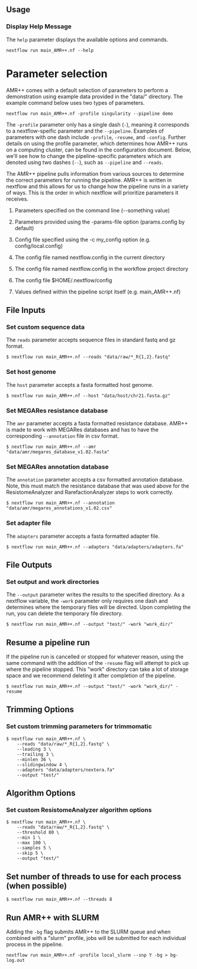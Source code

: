 Usage
-----

### Display Help Message

The `help` parameter displays the available options and commands.
```
nextflow run main_AMR++.nf --help
```

# Parameter selection
AMR++ comes with a default selection of parameters to perform a demonstration using example data provided in the "data/" directory. The example command below uses two types of parameters. 

```
nextflow run main_AMR++.nf -profile singularity --pipeline demo
```

The ```-profile``` parameter only has a single dash (```-```), meaning it corresponds to a nextflow-speific parameter and the  ```--pipeline```. Examples of parameters with one dash include ```-profile```, ```-resume```, and ```-config```. Further details on using the profile parameter, which determines how AMR++ runs on a computing cluster, can be found in the configuration document. Below, we'll see how to change the pipeline-specific parameters which are denoted using two dashes (```--```), such as ```--pipeline``` and ```--reads```.

The AMR++ pipeline pulls information from various sources to determine the correct parameters for running the pipeline. AMR++ is written in nextflow and this allows for us to change how the pipeline runs in a variety of ways. This is the order in which nextflow will prioritize parameters it receives.

1. Parameters specified on the command line (--something value)

2. Parameters provided using the -params-file option (params.config by default)

3. Config file specified using the -c my_config option (e.g. config/local.config)

4. The config file named nextflow.config in the current directory

5. The config file named nextflow.config in the workflow project directory

6. The config file $HOME/.nextflow/config

7. Values defined within the pipeline script itself (e.g. main_AMR++.nf)



## File Inputs

### Set custom sequence data

The `reads` parameter accepts sequence files in standard fastq and gz format.
```
$ nextflow run main_AMR++.nf --reads "data/raw/*_R{1,2}.fastq"
```

### Set host genome

The `host` parameter accepts a fasta formatted host genome.
```
$ nextflow run main_AMR++.nf --host "data/host/chr21.fasta.gz"
```

### Set MEGARes resistance database

The `amr` parameter accepts a fasta formatted resistance database. AMR++ is made to work with MEGARes databases and has to have the corresponding `--annotation` file in csv format.

```
$ nextflow run main_AMR++.nf --amr "data/amr/megares_database_v1.02.fasta"
```

### Set MEGARes annotation database

The `annotation` parameter accepts a csv formatted annotation database. Note, this must match the resistance database that was used above for the ResistomeAnalyzer and RarefactionAnalyzer steps to work correctly. 

```
$ nextflow run main_AMR++.nf --annotation "data/amr/megares_annotations_v1.02.csv"
```

### Set adapter file

The `adapters` parameter accepts a fasta formatted adapter file.
```
$ nextflow run main_AMR++.nf --adapters "data/adapters/adapters.fa"
```

## File Outputs

### Set output and work directories

The `--output` parameter writes the results to the specified directory. As a nextflow variable, the `-work` parameter only requires one dash and determines where the temporary files will be directed. Upon completing the run, you can delete the temporary file directory.
```
$ nextflow run main_AMR++.nf --output "test/" -work "work_dir/"
```

## Resume a pipeline run

If the pipeline run is cancelled or stopped for whatever reason, using the same command with the addition of the `-resume` flag will attempt to pick up where the pipeline stopped. This "work" directory can take a lot of storage space and we recommend deleting it after completion of the pipeline.

```
$ nextflow run main_AMR++.nf --output "test/" -work "work_dir/" -resume
```

## Trimming Options

### Set custom trimming parameters for trimmomatic

```
$ nextflow run main_AMR++.nf \
    --reads "data/raw/*_R{1,2}.fastq" \
    --leading 3 \
    --trailing 3 \
    --minlen 36 \
    --slidingwindow 4 \
    --adapters "data/adapters/nextera.fa"
    --output "test/"
```

## Algorithm Options

### Set custom ResistomeAnalyzer algorithm options

```
$ nextflow run main_AMR++.nf \
    --reads "data/raw/*_R{1,2}.fastq" \
    --threshold 80 \
    --min 1 \
    --max 100 \
    --samples 5 \
    --skip 5 \
    --output "test/"
```

## Set number of threads to use for each process (when possible)

```
$ nextflow run main_AMR++.nf --threads 8
```

## Run AMR++ with SLURM

Adding the ```-bg``` flag submits AMR++ to the SLURM queue and when combined with a "slurm" profile, jobs will be submitted for each individual process in the pipeline.

```
nextflow run main_AMR++.nf -profile local_slurm --snp Y -bg > bg-log.out
```
